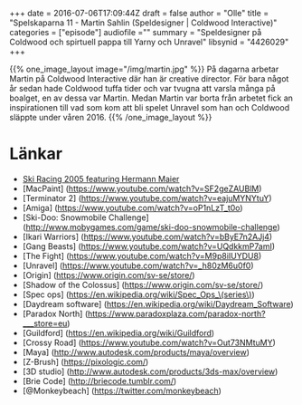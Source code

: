 +++
date = 2016-07-06T17:09:44Z
draft = false
author = "Olle"
title = "Spelskaparna 11 - Martin Sahlin (Speldesigner | Coldwood Interactive)"
categories = ["episode"]
audiofile =""
summary = "Speldesigner på Coldwood och spirtuell pappa till Yarny och Unravel"
libsynid = "4426029"
+++

{{% one_image_layout image="/img/martin.jpg" %}}
På dagarna arbetar Martin på Coldwood Interactive där han är creative
director. För bara något år sedan hade Coldwood tuffa tider och var
tvugna att varsla många på boalget, en av dessa var Martin. Medan Martin
var borta från arbetet fick an inspirationen till vad som kom att bli
spelet Unravel som han och Coldwood släppte under våren 2016.
{{% /one_image_layout %}}

# Länkar

* [Ski Racing 2005 featuring Hermann Maier](https://www.youtube.com/watch?v=760DMOA2uaU)
* [MacPaint] (https://www.youtube.com/watch?v=SF2geZAUBlM)
* [Terminator 2] (https://www.youtube.com/watch?v=eajuMYNYtuY)
* [Amiga] (https://www.youtube.com/watch?v=oP1nLzT_t0o)
* [Ski-Doo: Snowmobile Challenge] (http://www.mobygames.com/game/ski-doo-snowmobile-challenge)
* [Ikari Warriors] (https://www.youtube.com/watch?v=bByE7n2AJj4)
* [Gang Beasts] (https://www.youtube.com/watch?v=UQdkkmP7amI)
* [The Fight] (https://www.youtube.com/watch?v=M9p8iIUYDU8)
* [Unravel] (https://www.youtube.com/watch?v=_h80zM6u0f0)
* [Origin] (https://www.origin.com/sv-se/store/)
* [Shadow of the Colossus] (https://www.origin.com/sv-se/store/)
* [Spec ops] (https://en.wikipedia.org/wiki/Spec_Ops_\(series\))
* [Daydream software] (https://en.wikipedia.org/wiki/Daydream_Software)
* [Paradox North] (https://www.paradoxplaza.com/paradox-north?___store=eu)
* [Guildford] (https://en.wikipedia.org/wiki/Guildford)
* [Crossy Road] (https://www.youtube.com/watch?v=Out73NMtuMY)
* [Maya] (http://www.autodesk.com/products/maya/overview)
* [Z-Brush] (https://pixologic.com/)
* [3D studio] (http://www.autodesk.com/products/3ds-max/overview)
* [Brie Code] (http://briecode.tumblr.com/)
* [@Monkeybeach] (https://twitter.com/monkeybeach)
